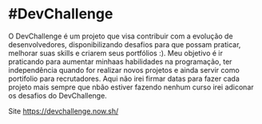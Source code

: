 <h1>#DevChallenge</h1>
O DevChallenge é um projeto que visa contribuir com a evolução de desenvolvedores, disponibilizando desafios para que possam praticar, melhorar suas skills e criarem seus portfólios :).
Meu objetivo é ir praticando para aumentar minhaas habilidades na programação, ter independência quando for realizar novos projetos e ainda servir como portifolio para recrutadores.
Aqui não irei firmar datas para fazer cada projeto mais sempre que nbão estiver fazendo nenhum curso irei adiconar os desafios do DevChallenge.

Site
https://devchallenge.now.sh/
